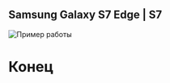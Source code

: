 ## Samsung Galaxy S7 Edge | S7

![Пример работы](https://github.com/Panchenko-Vlad/Portfolio/tree/master/Web/SamsungGalaxyS7/Screenshots/Example.gif)

# Конец